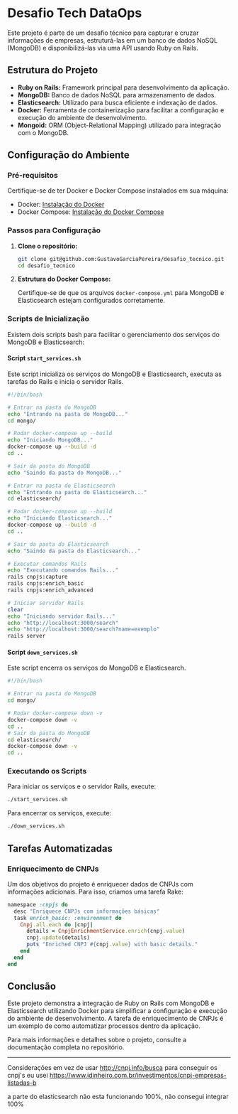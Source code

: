 # Desafio Tech DataOps

Este projeto é parte de um desafio técnico para capturar e cruzar informações de empresas, estruturá-las em um banco de dados NoSQL (MongoDB) e disponibilizá-las via uma API usando Ruby on Rails.

## Estrutura do Projeto

- **Ruby on Rails:** Framework principal para desenvolvimento da aplicação.
- **MongoDB:** Banco de dados NoSQL para armazenamento de dados.
- **Elasticsearch:** Utilizado para busca eficiente e indexação de dados.
- **Docker:** Ferramenta de containerização para facilitar a configuração e execução do ambiente de desenvolvimento.
- **Mongoid:** ORM (Object-Relational Mapping) utilizado para integração com o MongoDB.

## Configuração do Ambiente

### Pré-requisitos

Certifique-se de ter Docker e Docker Compose instalados em sua máquina:

- Docker: [Instalação do Docker](https://docs.docker.com/get-docker/)
- Docker Compose: [Instalação do Docker Compose](https://docs.docker.com/compose/install/)

### Passos para Configuração

1. **Clone o repositório:**

   ```bash
   git clone git@github.com:GustavoGarciaPereira/desafio_tecnico.git
   cd desafio_tecnico
   ```

2. **Estrutura do Docker Compose:**

   Certifique-se de que os arquivos `docker-compose.yml` para MongoDB e Elasticsearch estejam configurados corretamente.

### Scripts de Inicialização

Existem dois scripts bash para facilitar o gerenciamento dos serviços do MongoDB e Elasticsearch:

#### Script `start_services.sh`

Este script inicializa os serviços do MongoDB e Elasticsearch, executa as tarefas do Rails e inicia o servidor Rails.

```bash
#!/bin/bash

# Entrar na pasta do MongoDB
echo "Entrando na pasta do MongoDB..."
cd mongo/

# Rodar docker-compose up --build
echo "Iniciando MongoDB..."
docker-compose up --build -d
cd ..

# Sair da pasta do MongoDB
echo "Saindo da pasta do MongoDB..."

# Entrar na pasta do Elasticsearch
echo "Entrando na pasta do Elasticsearch..."
cd elasticsearch/

# Rodar docker-compose up --build
echo "Iniciando Elasticsearch..."
docker-compose up --build -d
cd ..

# Sair da pasta do Elasticsearch
echo "Saindo da pasta do Elasticsearch..."

# Executar comandos Rails
echo "Executando comandos Rails..."
rails cnpjs:capture  
rails cnpjs:enrich_basic 
rails cnpjs:enrich_advanced 

# Iniciar servidor Rails
clear
echo "Iniciando servidor Rails..."
echo "http://localhost:3000/search"
echo "http://localhost:3000/search?name=exemplo"
rails server
```

#### Script `down_services.sh`

Este script encerra os serviços do MongoDB e Elasticsearch.

```bash
#!/bin/bash

# Entrar na pasta do MongoDB
cd mongo/

# Rodar docker-compose down -v
docker-compose down -v
cd ..
# Sair da pasta do MongoDB
cd elasticsearch/
docker-compose down -v
cd ..
```

### Executando os Scripts

Para iniciar os serviços e o servidor Rails, execute:

```bash
./start_services.sh
```

Para encerrar os serviços, execute:

```bash
./down_services.sh
```

## Tarefas Automatizadas

### Enriquecimento de CNPJs

Um dos objetivos do projeto é enriquecer dados de CNPJs com informações adicionais. Para isso, criamos uma tarefa Rake:

```ruby
namespace :cnpjs do
  desc "Enriquece CNPJs com informações básicas"
  task enrich_basic: :environment do
    Cnpj.all.each do |cnpj|
      details = CnpjEnrichmentService.enrich(cnpj.value)
      cnpj.update(details)
      puts "Enriched CNPJ #{cnpj.value} with basic details."
    end
  end
end
```


## Conclusão

Este projeto demonstra a integração de Ruby on Rails com MongoDB e Elasticsearch utilizando Docker para simplificar a configuração e execução do ambiente de desenvolvimento. A tarefa de enriquecimento de CNPJs é um exemplo de como automatizar processos dentro da aplicação.

Para mais informações e detalhes sobre o projeto, consulte a documentação completa no repositório.



----------
Considerações 
em vez de usar http://cnpj.info/busca para conseguir os cnpj's eu usei
https://www.idinheiro.com.br/investimentos/cnpj-empresas-listadas-b


a parte do elasticsearch não esta funcionando 100%, não consegui integrar 100%